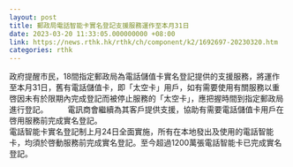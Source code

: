 ```yaml
---
layout: post
title: 郵政局電話智能卡實名登記支援服務運作至本月31日
date: 2023-03-20 11:33:05.000000000 +08:00
link: https://news.rthk.hk/rthk/ch/component/k2/1692697-20230320.htm
categories: rthk
---
```


政府提醒市民，18間指定郵政局為電話儲值卡實名登記提供的支援服務，將運作至本月31日，舊有電話儲值卡，即「太空卡」用戶，如有需要使用有關服務以重啓因未有於限期內完成登記而被停止服務的「太空卡」，應把握時間到指定郵政局進行登記。
　　 
電訊商會繼續為其客戶提供支援，協助有需要電話儲值卡用戶在啓用服務前完成實名登記。
　　           
電話智能卡實名登記制上月24日全面實施，所有在本地發出及使用的電話智能卡，均須於啓動服務前完成實名登記。至今超過1200萬張電話智能卡已完成實名登記。
